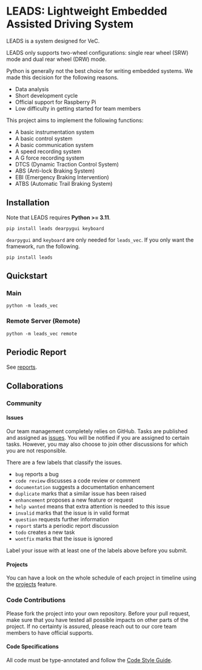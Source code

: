 # LEADS: Lightweight Embedded Assisted Driving System

LEADS is a system designed for VeC.

LEADS only supports two-wheel configurations: single rear wheel (SRW) mode and dual rear wheel (DRW) mode.

Python is generally not the best choice for writing embedded systems. We made this decision for the following reasons.

- Data analysis
- Short development cycle
- Official support for Raspberry Pi
- Low difficulty in getting started for team members

This project aims to implement the following functions:

- A basic instrumentation system
- A basic control system
- A basic communication system
- A speed recording system
- A G force recording system
- DTCS (Dynamic Traction Control System)
- ABS (Anti-lock Braking System)
- EBI (Emergency Braking Intervention)
- ATBS (Automatic Trail Braking System)

## Installation

Note that LEADS requires **Python >= 3.11**.

```shell
pip install leads dearpygui keyboard
```

`dearpygui` and `keyboard` are only needed for `leads_vec`. If you only want the framework, run the following.

```shell
pip install leads
```

## Quickstart

### Main

```shell
python -m leads_vec
```

### Remote Server (Remote)

```shell
python -m leads_vec remote
```

## Periodic Report

See [reports](docs/reports).

## Collaborations

### Community

#### Issues

Our team management completely relies on GitHub. Tasks are published and assigned
as [issues](https://github.com/ProjectNeura/LEADS/issues). You will be notified if
you are assigned to certain tasks. However, you may also choose to join other
discussions for which you are not responsible.

There are a few labels that classify the issues.

- `bug` reports a bug
- `code review` discusses a code review or comment
- `documentation` suggests a documentation enhancement
- `duplicate` marks that a similar issue has been raised
- `enhancement` proposes a new feature or request
- `help wanted` means that extra attention is needed to this issue
- `invalid` marks that the issue is in valid format
- `question` requests further information
- `report` starts a periodic report discussion
- `todo` creates a new task
- `wontfix` marks that the issue is ignored

Label your issue with at least one of the labels above before you submit.

#### Projects

You can have a look on the whole schedule of each project in timeline using the
[projects](https://github.com/orgs/ProjectNeura/projects/) feature.

### Code Contributions

Please fork the project into your own repository. Before your pull request, make
sure that you have tested all possible impacts on other parts of the project.
If no certainty is assured, please reach out to our core team members to have
official supports.

#### Code Specifications

All code must be type-annotated and follow the [Code Style Guide](docs/Code%20Style%20Guide.md).
